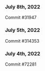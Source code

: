### July 8th, 2022

Commit #31947

### July 5th, 2022

Commit #314353


### July 4th, 2022

Commit #72281
